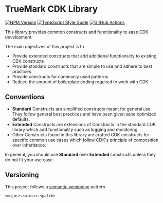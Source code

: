 # TrueMark CDK Library

[![NPM Version][npm-image]][npm-url]
[![TypeScript Style Guide][gts-image]][gts-url]
[![GitHub Actions][github-image]][github-url]

This library provides common constructs and functionality to ease CDK development.

The main objectives of this project is to

- Provide extended constructs that add additional functionality to existing CDK constructs
- Provide standard constructs that are simple to use and adhere to best practices
- Provide constructs for commonly used patterns
- Reduce the amount of boilerplate coding required to work with CDK

## Conventions

- **Standard** Constructs are simplified constructs meant for general use. They follow general best practices and have been given sane optimized defaults.
- **Extended** Constructs are extensions of Constructs in the standard CDK library which add functionality such as logging and monitoring.
- Other Constructs found in this library are crafted CDK constructs for specific common use cases which follow CDK's principle of composition over inheritance.

In general, you should use **Standard** over **Extended** constructs unless they do not fit your use case.

## Versioning

This project follows a [semantic versioning](https://semver.org/) pattern.

```
<major>.<minor>.<patch>
```

[github-url]: https://github.com/truemark/cdk/actions
[github-image]: https://github.com/truemark/cdk/workflows/ci/badge.svg
[npm-url]: https://npmjs.org/package/@ncryptyr/client
[npm-image]: https://img.shields.io/npm/v/truemark-cdk-lib.svg
[gts-image]: https://img.shields.io/badge/code%20style-google-blueviolet.svg
[gts-url]: https://github.com/google/gts
